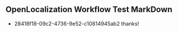 ## OpenLocalization Workflow Test MarkDown

* 28418f18-09c2-4736-9e52-c10814945ab2 
thanks!



<!--HONumber=Jan16_HO4-->
